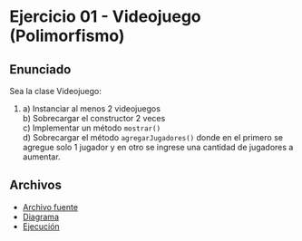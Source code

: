 # Ejercicio 01 - Videojuego (Polimorfismo)

## Enunciado

Sea la clase Videojuego:

1. a) Instanciar al menos 2 videojuegos  
   b) Sobrecargar el constructor 2 veces  
   c) Implementar un método `mostrar()`  
   d) Sobrecargar el método `agregarJugadores()` donde en el primero se agregue solo 1 jugador y en otro se ingrese una cantidad de jugadores a aumentar.

## Archivos

- [Archivo fuente](./Videojuegos.java)
- [Diagrama](./image.png)
- [Ejecución](./img.png)
